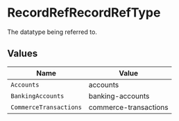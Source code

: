 # RecordRefRecordRefType

The datatype being referred to.


## Values

| Name                   | Value                  |
| ---------------------- | ---------------------- |
| `Accounts`             | accounts               |
| `BankingAccounts`      | banking-accounts       |
| `CommerceTransactions` | commerce-transactions  |